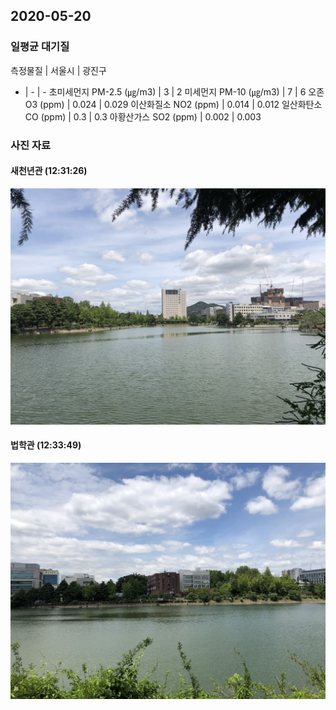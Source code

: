 ## 2020-05-20

### 일평균 대기질

측정물질 | 서울시 | 광진구
- | - | -
초미세먼지 PM-2.5 (㎍/m3) | 3 | 2
미세먼지 PM-10 (㎍/m3) | 7 | 6
오존 O3 (ppm) | 0.024 | 0.029
이산화질소 NO2 (ppm) | 0.014 | 0.012
일산화탄소 CO (ppm) | 0.3 | 0.3
아황산가스 SO2 (ppm) | 0.002 | 0.003

### 사진 자료

#### 새천년관 (12:31:26)

![](1.jpeg)

#### 법학관 (12:33:49)

![](2.jpeg)
